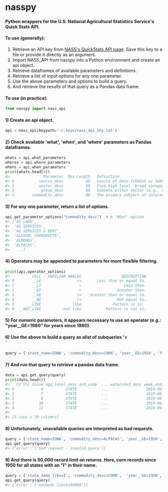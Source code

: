 # nasspy
#### Python wrappers for the U.S. National Agricultural Statistics Service's Quick Stats API.

#### To use (generally):

1) Retrieve an API key from [NASS's QuickStats API page](https://quickstats.nass.usda.gov/api#param_define).
   Save this key to a file or provide it directly as an argument. 
2) Import NASS_API from nasspy into a Python environment and create an api object.
3) Retrieve dataframes of available parameters and definitions.
4) Retrieve a list of input options for any one parameter.
5) Use the above parameters and options to build a query.
6) And retrieve the results of that query as a Pandas data frame.

#### To use (in practice):
  
```python
from nasspy import nass_api
```

#### 1) Create an api object.
```python
api = nass_api(keypath='~/.keys/nass_api_key.txt')
```

#### 2) Check available 'what', 'when', and 'where' parameters as Pandas dataframes.
```python
whats = api.what_parameters
wheres = api.where_parameters
whens = api.when_paramaters
print(whats.head(4))
#>               Parameter  Max Length   Definition 
#> 0           source_desc          60   Source of data (CENSUS or SURVEY). Census prog...  
#> 1           sector_desc          60   Five high level, broad categories useful to na...  
#> 2            group_desc          80   Subsets within sector (e.g., under sector = CR...  
#> 3        commodity_desc          80   The primary subject of interest (e.g., CORN, C... 
```

#### 3) For any one parameter, return a list of options.
```python
api.get_parameter_options("commodity_desc")  # A 'What' option
#> ['AG LAND',
#>  'AG SERVICES',
#>  'AG SERVICES & RENT',
#>  'ALCOHOL COPRODUCTS',
#>  'ALMONDS',
#>  'ALPACAS',
#>   ...]
```

#### 4) Operators may be appended to parameters for more flexible filtering.
```python
print(api.operator_options)
#>          CALL   FAMILIAR ANALOG                  DESCRIPTION
#> 0        __LE                <=       Less than or equal to.
#> 1        __LT                 <                   Less than.
#> 2        __GT                 >                Greater than.
#> 3        __GE                >=    Greater than or equal to.
#> 4        __NE                !=                Not equal to.
#> 5      __LIKE              like              Pattern is in. 
#> 6  __NOT_LIKE          not like           Pattern is not in.
```


#### 5) For numeric parameters, it appears necessary to use an operator (e.g.: "year__GE=1980"  for years since 1980).

#### 6) Use the above to build a query as alist of subqueries '<param><operator>=<option>'
```python
query = ['state_name=IOWA', 'commodity_desc=CORN', 'year__GE=1950', 'freq_desc=WEEKLY']
```
 
#### 7) And run that query to retrieve a pandas data frame.
```python
data = api.get_query(query)
print(data.head())
#>   CV (%) Value agg_level_desc asd_code  ... watershed_desc week_ending  year zip_5
#> 0            6          STATE           ...                 2019-06-02  2019      
#> 1            7          STATE           ...                 2019-06-09  2019      
#> 2            8          STATE           ...                 2019-06-16  2019      
#> 3           10          STATE           ...                 2019-06-23  2019      
#> 4           11          STATE           ...                 2019-06-30  2019      
#>
#> [5 rows x 39 columns]
```

#### 8) Unfortunately, unavailable queries are interpreted as bad requests.
```python
query = ['state_name=IOWA', 'commodity_desc=ALPACAS', 'year__GE=1950', 'freq_desc=WEEKLY']
api.get_query(query)
#> {'error': ['bad request - invalid query']}
```

#### 9) And there is 50,000 record limit on returns. Here, corn records since 1950 for all states with an "I" in their name.
```python
query = ['state_name_like=I', 'commodity_desc=CORN',  'year__GE=1950', 'freq_desc=WEEKLY']
api.get_query(query)
#> {'error': ['exceeds limit=50000']}
```
